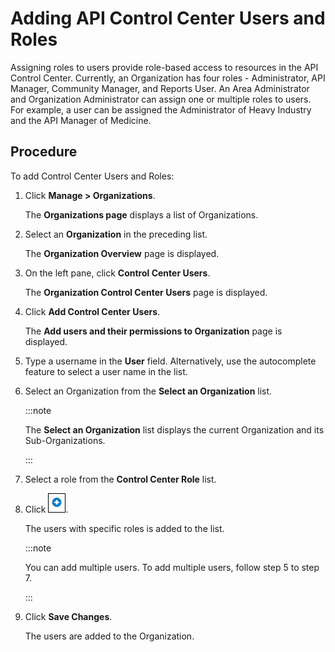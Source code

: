 ﻿---
sidebar_position: 3
---

# Adding API Control Center Users and Roles

<head>
  <meta name="guidename" content="API Management"/>
  <meta name="context" content="GUID-a4762c0f-32ac-4d82-bab6-f58fcd08a890"/>
</head>

Assigning roles to users provide role-based access to resources in the API Control Center. Currently, an Organization has four roles - Administrator, API Manager, Community Manager, and Reports User. An Area Administrator and Organization Administrator can assign one or multiple roles to users. For example, a user can be assigned the Administrator of Heavy Industry and the API Manager of Medicine. 

## Procedure

To add Control Center Users and Roles:

1. Click **Manage > Organizations**. 

   The **Organizations page** displays a list of Organizations. 

2. Select an **Organization** in the preceding list. 

   The **Organization Overview** page is displayed. 

3. On the left pane, click **Control Center Users**. 

   The **Organization Control Center Users** page is displayed. 

4. Click **Add Control Center Users**. 

   The **Add users and their permissions to Organization** page is displayed. 

5. Type a username in the **User** field. Alternatively, use the autocomplete feature to select a user name in the list. 

6. Select an Organization from the **Select an Organization** list.

   :::note
   
   The **Select an Organization** list displays the current Organization and its Sub-Organizations. 

   :::

7. Select a role from the **Control Center Role** list.

8. Click ![](../../../../Images/add.jpg). 

   The users with specific roles is added to the list. 

   :::note
   
   You can add multiple users. To add multiple users, follow step 5 to step 7.

   ::: 

9. Click **Save Changes**.

   The users are added to the Organization. 
